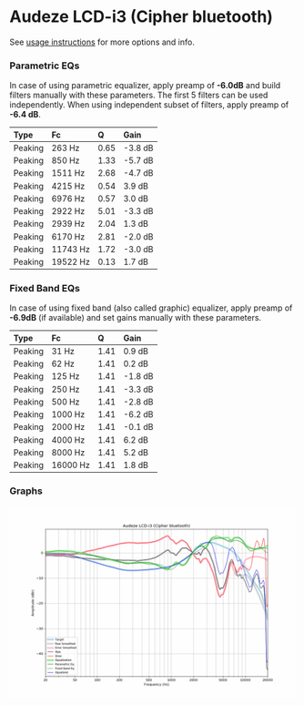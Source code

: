 # Audeze LCD-i3 (Cipher bluetooth)
See [usage instructions](https://github.com/jaakkopasanen/AutoEq#usage) for more options and info.

### Parametric EQs
In case of using parametric equalizer, apply preamp of **-6.0dB** and build filters manually
with these parameters. The first 5 filters can be used independently.
When using independent subset of filters, apply preamp of **-6.4 dB**.

| Type    | Fc       |    Q | Gain    |
|:--------|:---------|:-----|:--------|
| Peaking | 263 Hz   | 0.65 | -3.8 dB |
| Peaking | 850 Hz   | 1.33 | -5.7 dB |
| Peaking | 1511 Hz  | 2.68 | -4.7 dB |
| Peaking | 4215 Hz  | 0.54 | 3.9 dB  |
| Peaking | 6976 Hz  | 0.57 | 3.0 dB  |
| Peaking | 2922 Hz  | 5.01 | -3.3 dB |
| Peaking | 2939 Hz  | 2.04 | 1.3 dB  |
| Peaking | 6170 Hz  | 2.81 | -2.0 dB |
| Peaking | 11743 Hz | 1.72 | -3.0 dB |
| Peaking | 19522 Hz | 0.13 | 1.7 dB  |

### Fixed Band EQs
In case of using fixed band (also called graphic) equalizer, apply preamp of **-6.9dB**
(if available) and set gains manually with these parameters.

| Type    | Fc       |    Q | Gain    |
|:--------|:---------|:-----|:--------|
| Peaking | 31 Hz    | 1.41 | 0.9 dB  |
| Peaking | 62 Hz    | 1.41 | 0.2 dB  |
| Peaking | 125 Hz   | 1.41 | -1.8 dB |
| Peaking | 250 Hz   | 1.41 | -3.3 dB |
| Peaking | 500 Hz   | 1.41 | -2.8 dB |
| Peaking | 1000 Hz  | 1.41 | -6.2 dB |
| Peaking | 2000 Hz  | 1.41 | -0.1 dB |
| Peaking | 4000 Hz  | 1.41 | 6.2 dB  |
| Peaking | 8000 Hz  | 1.41 | 5.2 dB  |
| Peaking | 16000 Hz | 1.41 | 1.8 dB  |

### Graphs
![](./Audeze%20LCD-i3%20(Cipher%20bluetooth).png)